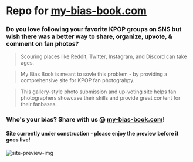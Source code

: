 # Repo for [my-bias-book.com](https://www.my-bias-book.com)

### Do you love following your favorite KPOP groups on SNS but wish there was a better way to share, organize, upvote, & comment on fan photos?

> Scouring places like Reddit, Twitter, Instagram, and Discord can take ages.

> My Bias Book is meant to sovle this problem - by providing a comprehensive site for KPOP fan photograhpy.

> This gallery-style photo submission and up-voting site helps fan photographers showcase their skills and provide great content for their fanbases.

### Who's your bias? Share with us @ [my-bias-book.com](https://www.my-bias-book.com)!

#### Site currently under construction - please enjoy the preview before it goes live!

![site-preview-img](https://user-images.githubusercontent.com/58742933/112384428-69b2d500-8cbc-11eb-93e0-ef91f53dff92.jpg)

